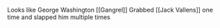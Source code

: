 Looks like George Washington
[[Gangrel]]
Grabbed [[Jack Vallens]] one time and slapped him multiple times